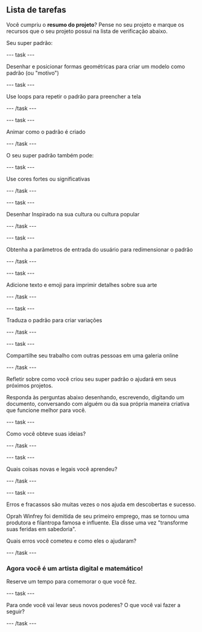 ## Lista de tarefas

Você cumpriu o **resumo do projeto**? Pense no seu projeto e marque os recursos que o seu projeto possui na lista de verificação abaixo.

Seu super padrão:

--- task ---

Desenhar e posicionar formas geométricas para criar um modelo como padrão (ou "motivo")

--- task ---

Use loops para repetir o padrão para preencher a tela

--- /task ---

--- task ---

Animar como o padrão é criado

--- /task ---

O seu super padrão também pode:

--- task ---

Use cores fortes ou significativas

--- /task ---

--- task ---

Desenhar Inspirado na sua cultura ou cultura popular

--- /task ---

--- task ---

Obtenha a parâmetros de entrada do usuário para redimensionar o padrão

--- /task ---

--- task ---

Adicione texto e emoji para imprimir detalhes sobre sua arte

--- /task ---

--- task ---

Traduza o padrão para criar variações

--- /task ---


--- task ---

Compartilhe seu trabalho com outras pessoas em uma galeria online

--- /task ---


Refletir sobre como você criou seu super padrão o ajudará em seus próximos projetos.

Responda às perguntas abaixo desenhando, escrevendo, digitando um documento, conversando com alguém ou da sua própria maneira criativa que funcione melhor para você.

--- task ---

Como você obteve suas ideias?

--- /task ---

--- task ---

Quais coisas novas e legais você aprendeu?

--- /task ---

--- task ---

Erros e fracassos são muitas vezes o nos ajuda em descobertas e sucesso.

Oprah Winfrey foi demitida de seu primeiro emprego, mas se tornou uma produtora e filantropa famosa e influente. Ela disse uma vez "transforme suas feridas em sabedoria".

Quais erros você cometeu e como eles o ajudaram?

--- /task ---

### Agora você é um artista digital e matemático!

Reserve um tempo para comemorar o que você fez.

--- task ---

Para onde você vai levar seus novos poderes? O que você vai fazer a seguir?

--- /task ---

